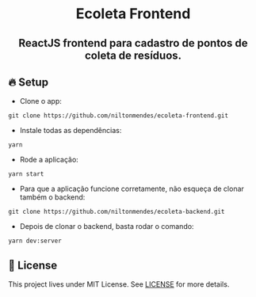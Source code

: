 <h1 align="center">
  Ecoleta Frontend
</h1>

<h2 align="center">
  ReactJS frontend para cadastro de pontos de coleta de resíduos.
</h2>

## 🔥 Setup

- Clone o app:
```
git clone https://github.com/niltonmendes/ecoleta-frontend.git
```
- Instale todas as dependências:
```
yarn
```
- Rode a aplicação:
```
yarn start
```
- Para que a aplicação funcione corretamente, não esqueça de clonar também o backend:
```
git clone https://github.com/niltonmendes/ecoleta-backend.git
```
- Depois de clonar o backend, basta rodar o comando:
```
yarn dev:server
```

## 📝 License

This project lives under MIT License. See [LICENSE](LICENSE.md) for more details.

